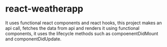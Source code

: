 # react-weatherapp
It uses functional react components and react hooks, this project makes an api call, fetches the data from api and renders it using functional components, it uses the lifecycle methods such as compoenentDidMount and componentDidUpdate.
